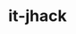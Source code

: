 ---
title: it-jhack
github: https://github.com/it-jhack
mode: dark
transition: 3s
archetype:
- GIF
- Little Bit of Everything
- Dynamic
---